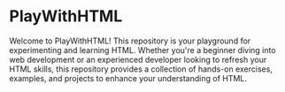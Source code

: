 # PlayWithHTML
Welcome to PlayWithHTML! This repository is your playground for experimenting and learning HTML. Whether you're a beginner diving into web development or an experienced developer looking to refresh your HTML skills, this repository provides a collection of hands-on exercises, examples, and projects to enhance your understanding of HTML.
